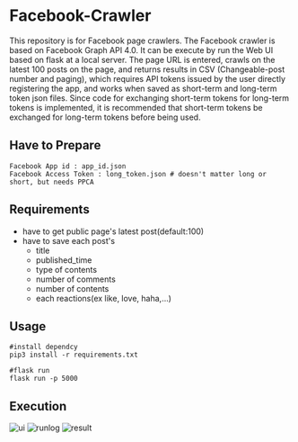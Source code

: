 # Facebook-Crawler
This repository is for Facebook page crawlers. The Facebook crawler is based on Facebook Graph API 4.0. It can be execute by run the Web UI based on flask at a local server. The page URL is entered, crawls on the latest 100 posts on the page, and returns results in CSV (Changeable-post number and paging), which requires API tokens issued by the user directly registering the app, and works when saved as short-term and long-term token json files. Since code for exchanging short-term tokens for long-term tokens is implemented, it is recommended that short-term tokens be exchanged for long-term tokens before being used.

## Have to Prepare

    Facebook App id : app_id.json
    Facebook Access Token : long_token.json # doesn't matter long or short, but needs PPCA  

## Requirements

- have to get public page's latest post(default:100)
- have to save each post's 
    - title
    - published_time
    - type of contents
    - number of comments
    - number of contents
    - each reactions(ex like, love, haha,...)


## Usage
    #install dependcy
    pip3 install -r requirements.txt
    
    #flask run
    flask run -p 5000

## Execution
![ui](https://user-images.githubusercontent.com/57410044/104693306-c5a52e80-574c-11eb-96c3-e4155d5ac92d.png)
![runlog](https://user-images.githubusercontent.com/57410044/104693316-c938b580-574c-11eb-9eea-c6dfd036b76c.png)
![result](https://user-images.githubusercontent.com/57410044/104693330-cc33a600-574c-11eb-84db-68881a6c3361.png)

